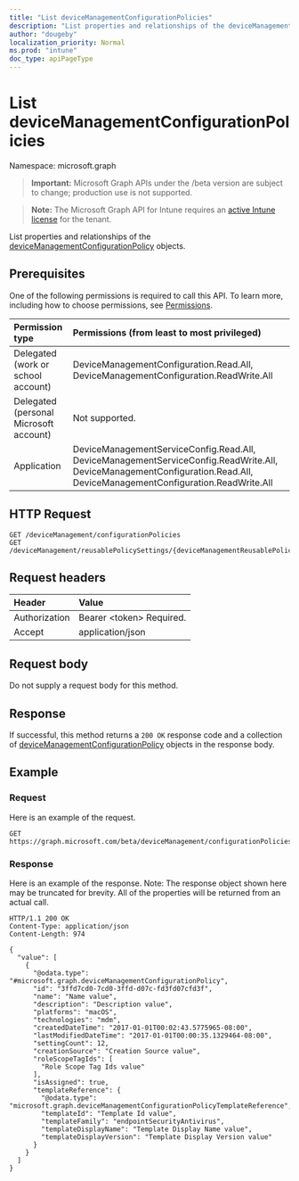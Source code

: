 ```yaml
---
title: "List deviceManagementConfigurationPolicies"
description: "List properties and relationships of the deviceManagementConfigurationPolicy objects."
author: "dougeby"
localization_priority: Normal
ms.prod: "intune"
doc_type: apiPageType
---
```


# List deviceManagementConfigurationPolicies

Namespace: microsoft.graph

> **Important:** Microsoft Graph APIs under the /beta version are subject to change; production use is not supported.

> **Note:** The Microsoft Graph API for Intune requires an [active Intune license](https://go.microsoft.com/fwlink/?linkid=839381) for the tenant.

List properties and relationships of the [deviceManagementConfigurationPolicy](../resources/intune-deviceconfigv2-devicemanagementconfigurationpolicy.md) objects.

## Prerequisites
One of the following permissions is required to call this API. To learn more, including how to choose permissions, see [Permissions](/graph/permissions-reference).

|Permission type|Permissions (from least to most privileged)|
|:---|:---|
|Delegated (work or school account)|DeviceManagementConfiguration.Read.All, DeviceManagementConfiguration.ReadWrite.All|
|Delegated (personal Microsoft account)|Not supported.|
|Application|DeviceManagementServiceConfig.Read.All, DeviceManagementServiceConfig.ReadWrite.All, DeviceManagementConfiguration.Read.All, DeviceManagementConfiguration.ReadWrite.All|

## HTTP Request
<!-- {
  "blockType": "ignored"
}
-->
``` http
GET /deviceManagement/configurationPolicies
GET /deviceManagement/reusablePolicySettings/{deviceManagementReusablePolicySettingId}/referencingConfigurationPolicies
```

## Request headers
|Header|Value|
|:---|:---|
|Authorization|Bearer &lt;token&gt; Required.|
|Accept|application/json|

## Request body
Do not supply a request body for this method.

## Response
If successful, this method returns a `200 OK` response code and a collection of [deviceManagementConfigurationPolicy](../resources/intune-deviceconfigv2-devicemanagementconfigurationpolicy.md) objects in the response body.

## Example

### Request
Here is an example of the request.
``` http
GET https://graph.microsoft.com/beta/deviceManagement/configurationPolicies
```

### Response
Here is an example of the response. Note: The response object shown here may be truncated for brevity. All of the properties will be returned from an actual call.
``` http
HTTP/1.1 200 OK
Content-Type: application/json
Content-Length: 974

{
  "value": [
    {
      "@odata.type": "#microsoft.graph.deviceManagementConfigurationPolicy",
      "id": "3ffd7cd0-7cd0-3ffd-d07c-fd3fd07cfd3f",
      "name": "Name value",
      "description": "Description value",
      "platforms": "macOS",
      "technologies": "mdm",
      "createdDateTime": "2017-01-01T00:02:43.5775965-08:00",
      "lastModifiedDateTime": "2017-01-01T00:00:35.1329464-08:00",
      "settingCount": 12,
      "creationSource": "Creation Source value",
      "roleScopeTagIds": [
        "Role Scope Tag Ids value"
      ],
      "isAssigned": true,
      "templateReference": {
        "@odata.type": "microsoft.graph.deviceManagementConfigurationPolicyTemplateReference",
        "templateId": "Template Id value",
        "templateFamily": "endpointSecurityAntivirus",
        "templateDisplayName": "Template Display Name value",
        "templateDisplayVersion": "Template Display Version value"
      }
    }
  ]
}
```





